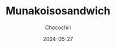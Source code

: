 ---
title: "Munakoisosandwich"
image: "https://vegaanibotti.lauravuo.me/2024/05/2024-05-27_small.png"
date: 2024-05-27
receipt_url: "https://chocochili.net/2009/12/munakoisosandwich/"
author: "Chocochili"
---